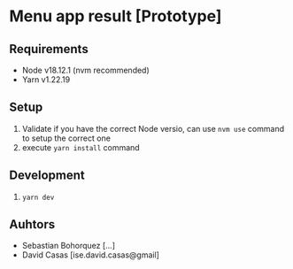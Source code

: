 # Menu app result [Prototype]

## Requirements

- Node v18.12.1 (nvm recommended)
- Yarn v1.22.19

## Setup

1. Validate if you have the correct Node versio, can use `nvm use` command to setup the correct one
2. execute `yarn install` command

## Development

1. `yarn dev`

## Auhtors

- Sebastian Bohorquez [...]
- David Casas [ise.david.casas@gmail]

